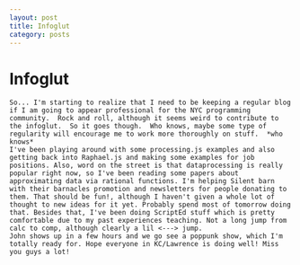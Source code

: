 ```yaml
---
layout: post
title: Infoglut
category: posts
---
```

Infoglut
==========
	So... I'm starting to realize that I need to be keeping a regular blog if I am going to appear professional for the NYC programming community.  Rock and roll, although it seems weird to contribute to the infoglut.  So it goes though.  Who knows, maybe some type of regularity will encourage me to work more thoroughly on stuff.  *who knows*
	I've been playing around with some processing.js examples and also getting back into Raphael.js and making some examples for job positions. Also, word on the street is that dataprocessing is really popular right now, so I've been reading some papers about approximating data via rational functions. I'm helping Silent barn with their barnacles promotion and newsletters for people donating to them. That should be fun!, although I haven't given a whole lot of thought to new ideas for it yet. Probably spend most of tomorrow doing that. Besides that, I've been doing ScriptEd stuff which is pretty comfortable due to my past experiences teaching. Not a long jump from calc to comp, although clearly a lil <---> jump.
	John shows up in a few hours and we go see a poppunk show, which I'm totally ready for. Hope everyone in KC/Lawrence is doing well! Miss you guys a lot!
